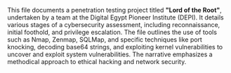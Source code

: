 This file documents a penetration testing project titled **"Lord of the Root"**, undertaken by a team at the Digital Egypt Pioneer Institute (DEPI). It details various stages of a cybersecurity assessment, including reconnaissance, initial foothold, and privilege escalation. The file outlines the use of tools such as Nmap, Zenmap, SQLMap, and specific techniques like port knocking, decoding base64 strings, and exploiting kernel vulnerabilities to uncover and exploit system vulnerabilities. The narrative emphasizes a methodical approach to ethical hacking and network security.
